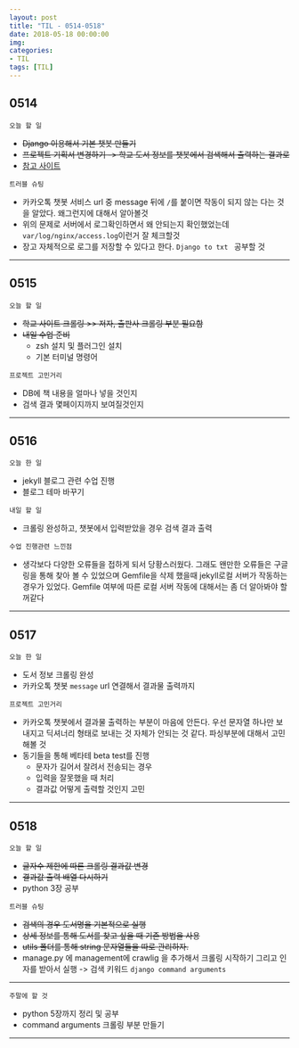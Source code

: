 ```yaml
---
layout: post
title: "TIL - 0514-0518"
date: 2018-05-18 00:00:00
img:
categories:
- TIL
tags: [TIL]
---
```


## 0514
`오늘 할 일`
- <s>Django 이용해서 기본 챗봇 만들기</s>
- <s>프로젝트 기획서 변경하기 -> 학교 도서 정보를 챗봇에서 검색해서 출력하는 결과로</s>
- [참고 사이트](http://blog.doosikbae.com/41)

`트러블 슈팅`
- 카카오톡 챗봇 서비스 url 중 message 뒤에 `/`를 붙이면 작동이 되지 않는 다는 것을 알았다. 왜그런지에 대해서 알아볼것
- 위의 문제로 서버에서 로그확인하면서 왜 안되는지 확인했었는데 `var/log/nginx/access.log`이런거 잘 체크할것
- 장고 자체적으로 로그를 저장할 수 있다고 한다. `Django to txt ` 공부할 것

----

## 0515
`오늘 할 일`
- <s>학교 사이트 크롤링 >> 저자, 출판사 크롤링 부분 필요함</s>
- <s>내일 수업 준비</s>
    - zsh 설치 및 플러그인 설치
    - 기본 터미널 명령어

`프로젝트 고민거리`
- DB에 책 내용을 얼마나 넣을 것인지
- 검색 결과 몇페이지까지 보여질것인지

----

## 0516
`오늘 한 일`
- jekyll 블로그 관련 수업 진행
- 블로그 테마 바꾸기

`내일 할 일`
- 크롤링 완성하고, 챗봇에서 입력받았을 경우 검색 결과 출력

`수업 진행관련 느낀점`
- 생각보다 다양한 오류들을 접하게 되서 당황스러웠다. 그래도 왠만한 오류들은 구글링을 통해 찾아 볼 수 있었으며 Gemfile을 삭제 했을때 jekyll로컬 서버가 작동하는 경우가 있었다.  Gemfile 여부에 따른 로컬 서버 작동에 대해서는 좀 더 알아봐야 할꺼같다

---

## 0517
`오늘 한 일`
- 도서 정보 크롤링 완성
- 카카오톡 챗봇 `message` url 연결해서 결과물 출력까지

`프로젝트 고민거리`
- 카카오톡 챗봇에서 결과물 출력하는 부분이 마음에 안든다. 우선 문자열 하나만 보내지고 딕셔너리 형태로 보내는 것 자체가 안되는 것 같다. 파싱부분에 대해서 고민 해볼 것
- 동기들을 통해 베타테 beta test를 진행
    - 문자가 길어서 잘려서 전송되는 경우
    - 입력을 잘못했을 때 처리
    - 결과값 어떻게 출력할 것인지 고민

---

## 0518

`오늘 할 일`
- <s>글자수 제한에 따른 크롤링 결과값 변경</s>
- <s>결과값 출력 배열 다시하기</s>
- python 3장 공부

`트러블 슈팅`
- <s>검색의 경우 도서명을 기본적으로 실행</s>
- <s>상세 정보를 통해 도서를 찾고 싶을 때 기존 방법을 사용</s>
- <s>utils 폴더를 통해 string 문자열들을 따로 관리하자.</s>
- manage.py 에 management에 crawlig 을 추가해서 크롤링 시작하기 그리고 인자를 받아서 실행  -> 검색 키워드 `django command arguments`

----

`주말에 할 것`
- python 5장까지 정리 및 공부
- command arguments 크롤링 부분 만들기

-----
